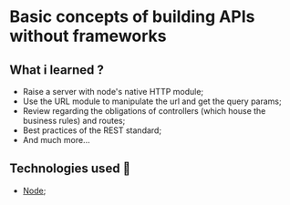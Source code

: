 # Basic concepts of building APIs without frameworks

## What i learned ? 

- Raise a server with node's native HTTP module;
- Use the URL module to manipulate the url and get the query params;
- Review regarding the obligations of controllers (which house the business rules) and routes;
- Best practices of the REST standard;
- And much more...

## Technologies used 🔧

- [Node](https://nodejs.org/en/docs/);
